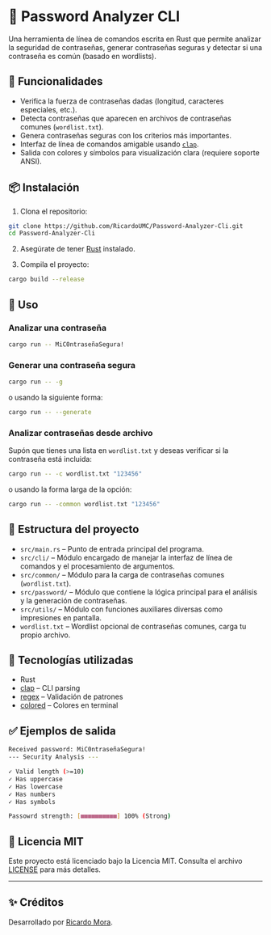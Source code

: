 # 🔐 Password Analyzer CLI

Una herramienta de línea de comandos escrita en Rust que permite analizar la seguridad de contraseñas, generar contraseñas seguras y detectar si una contraseña es común (basado en wordlists).

## 🚀 Funcionalidades

- Verifica la fuerza de contraseñas dadas (longitud, caracteres especiales, etc.).
- Detecta contraseñas que aparecen en archivos de contraseñas comunes (`wordlist.txt`).
- Genera contraseñas seguras con los criterios más importantes.
- Interfaz de línea de comandos amigable usando [`clap`](https://docs.rs/clap/).
- Salida con colores y símbolos para visualización clara (requiere soporte ANSI).

## 📦 Instalación

1. Clona el repositorio:

```bash
git clone https://github.com/RicardoUMC/Password-Analyzer-Cli.git
cd Password-Analyzer-Cli
```

2. Asegúrate de tener [Rust](https://www.rust-lang.org/tools/install) instalado.

3. Compila el proyecto:

```bash
cargo build --release
```

## 🧪 Uso

### Analizar una contraseña

```bash
cargo run -- MiC0ntraseñaSegura!
```

### Generar una contraseña segura

```bash
cargo run -- -g
```

o usando la siguiente forma:

```bash
cargo run -- --generate
```

### Analizar contraseñas desde archivo

Supón que tienes una lista en `wordlist.txt` y deseas verificar si la contraseña está incluida:

```bash
cargo run -- -c wordlist.txt "123456"
```

o usando la forma larga de la opción:

```bash
cargo run -- -common wordlist.txt "123456"
```

## 📁 Estructura del proyecto

- `src/main.rs` – Punto de entrada principal del programa.
- `src/cli/` – Módulo encargado de manejar la interfaz de línea de comandos y el procesamiento de argumentos.
- `src/common/` – Módulo para la carga de contraseñas comunes (`wordlist.txt`).
- `src/password/` – Módulo que contiene la lógica principal para el análisis y la generación de contraseñas.
- `src/utils/` – Módulo con funciones auxiliares diversas como impresiones en pantalla.
- `wordlist.txt` – Wordlist opcional de contraseñas comunes, carga tu propio archivo.

## 🧱 Tecnologías utilizadas

- Rust
- [clap](https://crates.io/crates/clap) – CLI parsing
- [regex](https://crates.io/crates/regex) – Validación de patrones
- [colored](https://crates.io/crates/colored) – Colores en terminal

## ✅ Ejemplos de salida

```bash
Received password: MiC0ntraseñaSegura!
--- Security Analysis ---

✓ Valid length (>=10)
✓ Has uppercase
✓ Has lowercase
✓ Has numbers
✓ Has symbols

Passowrd strength: [■■■■■■■■■■] 100% (Strong)
```

## 📄 Licencia MIT

Este proyecto está licenciado bajo la Licencia MIT. Consulta el archivo [LICENSE](LICENSE) para más detalles.

---

## ✨ Créditos

Desarrollado por [Ricardo Mora](https://github.com/RicardoUMC).

